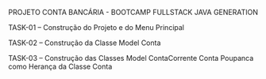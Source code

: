 PROJETO CONTA BANCÁRIA - BOOTCAMP FULLSTACK JAVA GENERATION

TASK-01 – Construção do Projeto e do Menu Principal

TASK-02 – Construção da Classe Model Conta

TASK-03 – Construção das Classes Model ContaCorrente Conta Poupanca como Herança da Classe Conta
